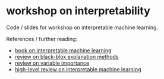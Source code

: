 # workshop on interpretability

Code / slides for workshop on interpretable machine learning.

References / further reading:

- [book on interpretable machine learning](https://christophm.github.io/interpretable-ml-book/)
- [review on black-blox explanation methods](https://hal.inria.fr/hal-02131174v2/document)
- [review on variable importance](https://www.sciencedirect.com/science/article/pii/S0951832015001672)
- [high-level review on interpretable machine learning](https://arxiv.org/abs/1901.04592)